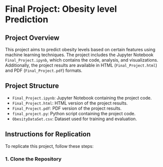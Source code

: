 # Final Project: Obesity level Prediction

## Project Overview
This project aims to predict obesity levels based on certain features using machine learning techniques. The project includes the Jupyter Notebook `Final_Project.ipynb`, which contains the code, analysis, and visualizations. Additionally, the project results are available in HTML (`Final_Project.html`) and PDF (`Final_Project.pdf`) formats.

## Project Structure
- `Final_Project.ipynb`: Jupyter Notebook containing the project code.
- `Final_Project.html`: HTML version of the project results.
- `Final_Project.pdf`: PDF version of the project results.
- `final_project.py`: Python script containing the project code.
- `ObesityDataSet.csv`: Dataset used for training and evaluation.

## Instructions for Replication
To replicate this project, follow these steps:

### 1. Clone the Repository

